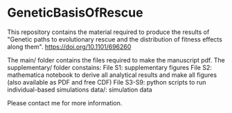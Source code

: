 # GeneticBasisOfRescue
This repository contains the material required to produce the results of "Genetic paths to evolutionary rescue and the distribution of fitness effects along them". https://doi.org/10.1101/696260

The main/ folder contains the files required to make the manuscript pdf. The supplementary/ folder constains:
File S1: supplementary figures
File S2: mathematica notebook to derive all analytical results and make all figures (also available as PDF and free CDF)
File S3-S9: python scripts to run individual-based simulations
data/: simulation data

Please contact me for more information.
